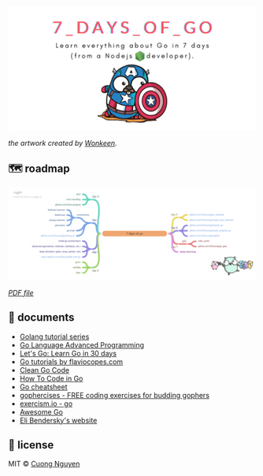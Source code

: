 ![banner](./assets/banner.png)

*the artwork created by [Wonkeen](https://github.com/QualitechOU/wonkeenGophers).*

## 🗺 roadmap

![roadmap](./assets/roadmap.png)

*[PDF file](./assets/roadmap.pdf)*

## 📝 documents

- [Golang tutorial series](https://golangbot.com/learn-golang-series/)
- [Go Language Advanced Programming](https://zalopay-oss.github.io/go-advanced/)
- [Let's Go: Learn Go in 30 days](https://dev.to/canro91/let-s-go-learn-go-in-30-days-3dg9)
- [Go tutorials by flaviocopes.com](https://flaviocopes.com/tags/go/)
- [Clean Go Code](https://github.com/Pungyeon/clean-go-article)
- [How To Code in Go](https://www.digitalocean.com/community/tutorial_series/how-to-code-in-go)
- [Go cheatsheet](https://devhints.io/go)
- [gophercises - FREE coding exercises for budding gophers](https://gophercises.com/)
- [exercism.io - go](https://exercism.io/tracks/go)
- [Awesome Go](https://github.com/avelino/awesome-go)
- [Eli Bendersky's website](https://eli.thegreenplace.net/)

## 🦄 license

MIT © [Cuong Nguyen](https://www.linkedin.com/in/cuong9)
